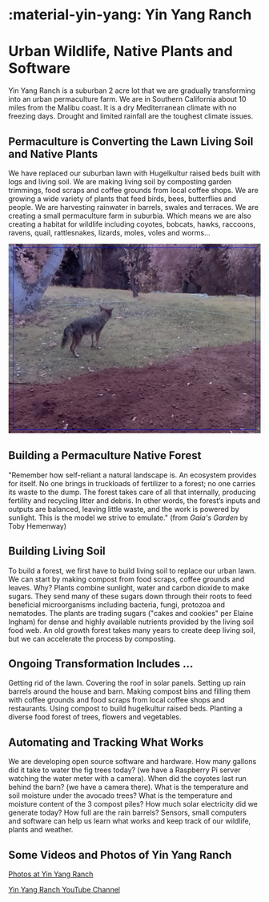 
# :material-yin-yang: Yin Yang Ranch
# Urban Wildlife, Native Plants and Software 

Yin Yang Ranch is a suburban 2 acre lot that we are gradually transforming into an urban permaculture farm. We are in Southern California about 10 miles from the Malibu coast. It is a dry Mediterranean climate with no freezing days. Drought and limited rainfall are the toughest climate issues.

## Permaculture is Converting the Lawn Living Soil and Native Plants

We have replaced our suburban lawn with Hugelkultur raised beds built with logs
and living soil. We are making living soil by composting garden trimmings, food
scraps and coffee grounds from local coffee shops. We are growing a wide variety
of plants that feed birds, bees, butterflies and people. We are harvesting
rainwater in barrels, swales and terraces. We are creating a small permaculture farm in suburbia. Which means we are 
also creating a habitat for wildlife including coyotes, bobcats, hawks, raccoons,
ravens, quail, rattlesnakes, lizards, moles, voles and worms...

![Coyote near compost pile](images/Coyote-Barn-2020-01-10.jpg)

## Building a Permaculture Native Forest

"Remember how self-reliant a natural landscape is. An ecosystem provides for itself. No one brings in truckloads of fertilizer to a forest; no one carries its waste to the dump. The forest takes care of all that internally, producing fertility and recycling litter and debris. In other words, the forest’s inputs and outputs are balanced, leaving little waste, and the work is powered by sunlight. This is the model we strive to emulate." (from *Gaia's Garden* by Toby Hemenway)

## Building Living Soil 

To build a forest, we first have to build living soil to replace our urban lawn.
We can start by making compost from food scraps, coffee grounds and leaves. Why?
Plants combine sunlight, water and carbon dioxide to make sugars. They send many of these sugars down through their roots to feed beneficial microorganisms including bacteria, fungi, protozoa and nematodes. The plants are trading sugars ("cakes and cookies" per Elaine Ingham) for dense and highly available nutrients provided by the living soil food web. An old growth forest takes many years to create deep living soil, but we can accelerate the process by composting.

## Ongoing Transformation Includes ... 

Getting rid of the lawn. Covering the roof in solar panels. Setting up rain barrels around the house and barn. Making compost bins and filling them with coffee grounds and food scraps from local coffee shops and restaurants. Using compost to build hugelkultur raised beds. Planting a diverse food forest of trees, flowers and vegetables.

## Automating and Tracking What Works

We are developing open source software and hardware. How many gallons did it take to water the fig trees today? (we have a Raspberry Pi server watching the water meter with a camera). When did the coyotes last run behind the barn? (we have a camera there). What is the temperature and soil moisture under the avocado trees? What is the temperature and moisture content of the 3 compost piles? How much solar electricity did we generate today? How full are the rain barrels? Sensors, small computers and software can help
us learn what works and keep track of our wildlife, plants and weather.


## Some Videos and Photos of Yin Yang Ranch

[Photos at Yin Yang Ranch](https://500px.com/manager?view=galleries&user=jh5fhk5zvk&slug=yin-yang-ranch-plants-and-critters)

[Yin Yang Ranch YouTube Channel](https://youtube.com/@yinyangranch-h1p?si=PQykr61daCJ45kae)
